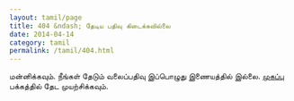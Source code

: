 ```yaml
---
layout: tamil/page
title: 404 &ndash; தேடிய பதிவு கிடைக்கவில்லை
date: 2014-04-14
category: tamil
permalink: /tamil/404.html
---
```


<p>மன்னிக்கவும். நீங்கள் தேடும் வலைப்பதிவு இப்பொழுது இணையத்தில் இல்லை. <a href="{{ site.tamil.url }}">முகப்பு</a> பக்கத்தில் தேட முயற்சிக்கவும்.</p>
